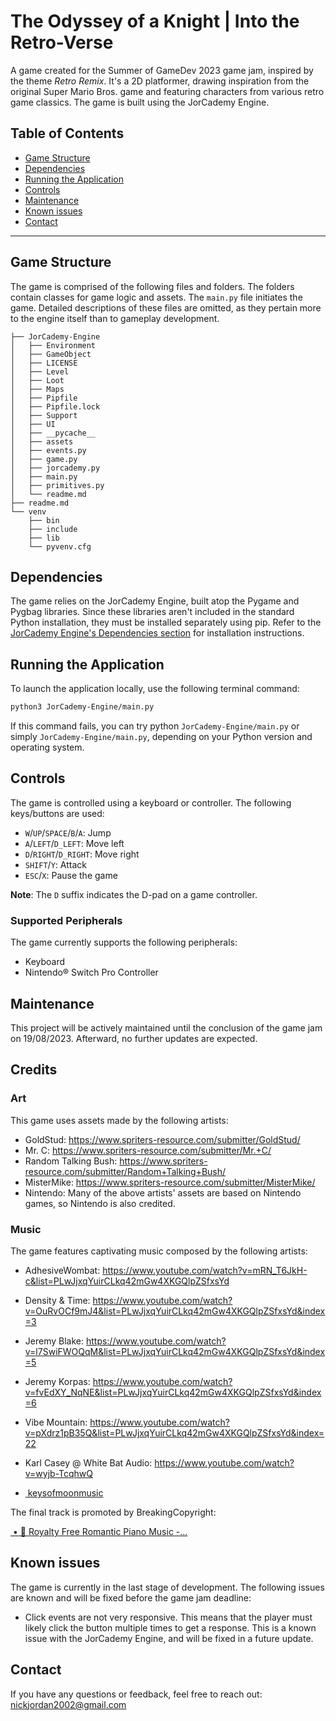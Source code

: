 # The Odyssey of a Knight | Into the Retro-Verse

A game created for the Summer of GameDev 2023 game jam, inspired by the theme _Retro Remix_. It's a 2D platformer, drawing inspiration from the original Super Mario Bros. game and featuring characters from various retro game classics. The game is built using the JorCademy Engine.

## Table of Contents
- [Game Structure](#game-structure)
- [Dependencies](#dependencies)
- [Running the Application](#running-the-application)
- [Controls](#controls)
- [Maintenance](#maintenance)
- [Known issues](#known-issues)
- [Contact](#contact)

---

## Game Structure
The game is comprised of the following files and folders. The folders contain classes for game logic and assets. The `main.py` file initiates the game. Detailed descriptions of these files are omitted, as they pertain more to the engine itself than to gameplay development.


```
├── JorCademy-Engine
│   ├── Environment
│   ├── GameObject
│   ├── LICENSE
│   ├── Level
│   ├── Loot
│   ├── Maps
│   ├── Pipfile
│   ├── Pipfile.lock
│   ├── Support
│   ├── UI
│   ├── __pycache__
│   ├── assets
│   ├── events.py
│   ├── game.py
│   ├── jorcademy.py
│   ├── main.py
│   ├── primitives.py
│   └── readme.md
├── readme.md
└── venv
    ├── bin
    ├── include
    ├── lib
    └── pyvenv.cfg
```

## Dependencies
The game relies on the JorCademy Engine, built atop the Pygame and Pygbag libraries. Since these libraries aren't included in the standard Python installation, they must be installed separately using pip. Refer to the [JorCademy Engine's Dependencies section](JorCademy-Engine/readme.md#dependencies) for installation instructions.

## Running the Application
To launch the application locally, use the following terminal command:

```bash
python3 JorCademy-Engine/main.py
```
If this command fails, you can try python `JorCademy-Engine/main.py` or simply `JorCademy-Engine/main.py`, depending on your Python version and operating system.

## Controls

The game is controlled using a keyboard or controller. The following keys/buttons are used:

- `W`/`UP`/`SPACE`/`B`/`A`: Jump
- `A`/`LEFT`/`D_LEFT`: Move left
- `D`/`RIGHT`/`D_RIGHT`: Move right
- `SHIFT`/`Y`: Attack
- `ESC`/`X`: Pause the game

**Note**: The `D` suffix indicates the D-pad on a game controller.

### Supported Peripherals

The game currently supports the following peripherals:

- Keyboard
- Nintendo&reg; Switch Pro Controller

## Maintenance
This project will be actively maintained until the conclusion of the game jam on 19/08/2023. Afterward, no further updates are expected.

## Credits

### Art
This game uses assets made by the following artists:
- GoldStud: https://www.spriters-resource.com/submitter/GoldStud/
- Mr. C: https://www.spriters-resource.com/submitter/Mr.+C/
- Random Talking Bush: https://www.spriters-resource.com/submitter/Random+Talking+Bush/
- MisterMike: https://www.spriters-resource.com/submitter/MisterMike/
- Nintendo: Many of the above artists' assets are based on Nintendo games, so Nintendo is also credited.

### Music
The game features captivating music composed by the following artists:
- AdhesiveWombat: https://www.youtube.com/watch?v=mRN_T6JkH-c&list=PLwJjxqYuirCLkq42mGw4XKGQlpZSfxsYd
- Density & Time: https://www.youtube.com/watch?v=OuRvOCf9mJ4&list=PLwJjxqYuirCLkq42mGw4XKGQlpZSfxsYd&index=3
- Jeremy Blake: https://www.youtube.com/watch?v=l7SwiFWOQqM&list=PLwJjxqYuirCLkq42mGw4XKGQlpZSfxsYd&index=5
- Jeremy Korpas: https://www.youtube.com/watch?v=fvEdXY_NqNE&list=PLwJjxqYuirCLkq42mGw4XKGQlpZSfxsYd&index=6
- Vibe Mountain: https://www.youtube.com/watch?v=pXdrz1pB35Q&list=PLwJjxqYuirCLkq42mGw4XKGQlpZSfxsYd&index=22
- Karl Casey @ White Bat Audio: https://www.youtube.com/watch?v=wyjb-TcqhwQ

- [ keysofmoonmusic](https://www.youtube.com/c/KeysofMoonMusic)

The final track is promoted by BreakingCopyright:

[ • 💌 Royalty Free Romantic Piano Music -...](https://www.youtube.com/watch?v=3S8CXHs2yyo&t=0s)

## Known issues
The game is currently in the last stage of development. The following issues are known and will be fixed before the game jam deadline:
- Click events are not very responsive. This means that the player must likely click the 
button multiple times to get a response. This is a known issue with the JorCademy Engine, 
and will be fixed in a future update.

## Contact
If you have any questions or feedback, feel free to reach out: nickjordan2002@gmail.com
